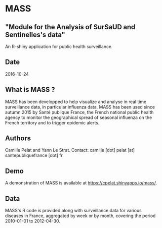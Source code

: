 # MASS 

## "Module for the Analysis of SurSaUD and Sentinelles's data"
An R-shiny application for public health surveillance.

## Date
2016-10-24

## What is MASS ?
MASS has been developped to help visualize and analyse in real time surveillance data, in particular influenza data.
MASS has been used since autumn 2015 by Santé publique France, the French national public health agency to monitor the geographical spread of seasonal influenza on the French territory and to trigger epidemic alerts.

## Authors
Camille Pelat and Yann Le Strat. Contact: camille [dot] pelat [at] santepubliquefrance [dot] fr.

## Demo
A demonstration of MASS is available at https://cpelat.shinyapps.io/mass/.

## Data
MASS's R code is provided along with surveillance data for various diseases in France, aggregated by week or by month, covering the period 2010-01-01 to 2012-04-30.
